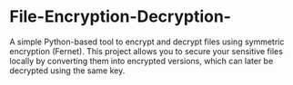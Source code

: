 # File-Encryption-Decryption-
A simple Python-based tool to encrypt and decrypt files using symmetric encryption (Fernet). This project allows you to secure your sensitive files locally by converting them into encrypted versions, which can later be decrypted using the same key.
